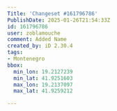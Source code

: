 ```yaml
---
Title: 'Changeset #161796786'
PublishDate: 2025-01-26T21:54:33Z
id: 161796786
user: zoblamouche
comment: Added Name
created_by: iD 2.30.4
tags:
- Montenegro
bbox:
  min_lon: 19.2127239
  min_lat: 41.9251603
  max_lon: 19.2137097
  max_lat: 41.9259212

---
```

